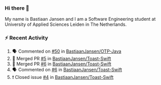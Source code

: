 ### Hi there 👋

My name is Bastiaan Jansen and I am a Software Engineering student at University of Applied Sciences Leiden in The Netherlands. 

### ⚡ Recent Activity
<!--START_SECTION:activity-->
1. 🗣 Commented on [#50](https://github.com/BastiaanJansen/OTP-Java/issues/50) in [BastiaanJansen/OTP-Java](https://github.com/BastiaanJansen/OTP-Java)
2. 🎉 Merged PR [#5](https://github.com/BastiaanJansen/Toast-Swift/pull/5) in [BastiaanJansen/Toast-Swift](https://github.com/BastiaanJansen/Toast-Swift)
3. 🎉 Merged PR [#6](https://github.com/BastiaanJansen/Toast-Swift/pull/6) in [BastiaanJansen/Toast-Swift](https://github.com/BastiaanJansen/Toast-Swift)
4. 🗣 Commented on [#6](https://github.com/BastiaanJansen/Toast-Swift/issues/6) in [BastiaanJansen/Toast-Swift](https://github.com/BastiaanJansen/Toast-Swift)
5. ❗️ Closed issue [#4](https://github.com/BastiaanJansen/Toast-Swift/issues/4) in [BastiaanJansen/Toast-Swift](https://github.com/BastiaanJansen/Toast-Swift)
<!--END_SECTION:activity-->

<!--
**BastiaanJansen/BastiaanJansen** is a ✨ _special_ ✨ repository because its `README.md` (this file) appears on your GitHub profile.

Here are some ideas to get you started:

- 🔭 I’m currently working on ...
- 🌱 I’m currently learning ...
- 👯 I’m looking to collaborate on ...
- 🤔 I’m looking for help with ...
- 💬 Ask me about ...
- 📫 How to reach me: ...
- 😄 Pronouns: ...
- ⚡ Fun fact: ...
-->
